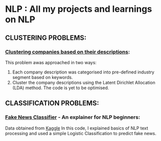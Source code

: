 # NLP : All my projects and learnings on NLP 

## CLUSTERING PROBLEMS:

### [Clustering companies based on their descriptions](https://github.com/d-saikrishna/NLP/tree/master/Clustering/Cluster%20Companies%20based%20on%20descriptions): 
This problem awas approached in two ways:
1. Each company description was categorised into pre-defined industry segment based on keywords. 
2. Cluster the company descriptions using the Latent Dirichlet Allocation (LDA) method. 
The code is yet to be optimised. 

## CLASSIFICATION PROBLEMS:

### [Fake News Classifier](https://github.com/d-saikrishna/NLP/blob/master/Classification/Fake_News_Classifier.ipynb) - An explainer for NLP beginners:
Data obtained from [Kaggle](https://www.kaggle.com/c/fake-news)
In this code, I explained basics of NLP text processing and used a simple Logistic Classification to predict fake news. 
